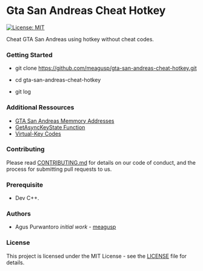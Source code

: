 # Gta San Andreas Cheat Hotkey

[![License: MIT](https://img.shields.io/badge/License-MIT-yellow.svg)](https://opensource.org/licenses/MIT)

Cheat GTA San Andreas using hotkey without cheat codes.

### Getting Started

* git clone https://github.com/meagusp/gta-san-andreas-cheat-hotkey.git

* cd gta-san-andreas-cheat-hotkey

* git log

### Additional Ressources

* [GTA San Andreas Memmory Addresses](https://www.gtamodding.com/wiki/Memory_Addresses_(SA))
* [GetAsyncKeyState Function](https://msdn.microsoft.com/en-us/library/windows/desktop/ms646293(v=vs.85).aspx)
* [Virtual-Key Codes](https://msdn.microsoft.com/en-us/library/windows/desktop/dd375731(v=vs.85).aspx)

### Contributing

Please read [CONTRIBUTING.md](CONTRIBUTING.md) for details on our code of conduct, and the process for submitting pull requests to us.

### Prerequisite

* Dev C++.

### Authors

* Agus Purwantoro *initial work* - [meagusp](https://github.com/meagusp)

### License

This project is licensed under the MIT License - see the [LICENSE](LICENSE) file for details.
